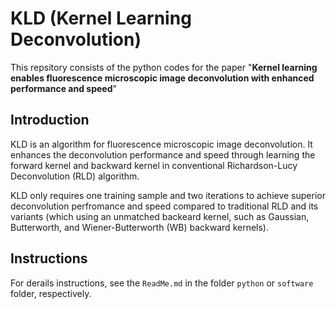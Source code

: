 # KLD (Kernel Learning Deconvolution)

This repsitory consists of the python codes for the paper "**Kernel learning enables fluorescence microscopic image deconvolution with enhanced performance and speed**"

## Introduction 
KLD is an algorithm for fluorescence microscopic image deconvolution.
It enhances the deconvolution performance and speed through learning the forward kernel and backward kernel in conventional Richardson-Lucy Deconvolution (RLD) algorithm.

KLD only requires one training sample and two iterations to achieve superior deconvolution perfromance and speed compared to traditional RLD and its variants (which using an unmatched backeard kernel, such as Gaussian, Butterworth, and Wiener-Butterworth (WB) backward kernels).

## Instructions
For derails instructions, see the `ReadMe.md` in the folder `python` or `software` folder, respectively.


